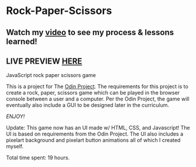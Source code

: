# Rock-Paper-Scissors

## Watch my [video](https://www.youtube.com/watch?v=VbB4CA2aZ7w) to see my process & lessons learned!
## LIVE PREVIEW [HERE](https://trshpuppy.github.io./rps/rps.html)
JavaScript rock paper scissors game

This is a project for The [Odin Project](https://www.theodinproject.com/lessons/foundations-rock-paper-scissors). 
The requirements for this project is to create a rock, paper, scissors game which can be played in the browser console between a user and a computer.
Per the Odin Project, the game will eventually also include a GUI to be designed later in the curriculum.

*ENJOY!*

Update: This game now has an UI made w/ HTML, CSS, and Javascript! The UI is based on requirements from the Odin Project. The UI also includes a pixelart background and pixelart button animations all of which I created myself.

Total time spent: 19 hours.
